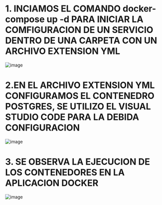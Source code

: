 <h1>  1. INCIAMOS EL COMANDO docker-compose up -d  PARA INICIAR LA COMFIGURACION DE UN SERVICIO DENTRO DE UNA CARPETA CON UN ARCHIVO EXTENSION YML </h1>

![image](https://user-images.githubusercontent.com/91167333/202926843-6e68fcf2-e4e9-4eca-b78e-5f7e45c8c9e3.png)

<h1>  2.EN EL  ARCHIVO EXTENSION YML CONFIGURAMOS EL CONTENEDRO POSTGRES, SE UTILIZO EL VISUAL STUDIO CODE PARA LA DEBIDA CONFIGURACION</h1>

![image](https://user-images.githubusercontent.com/91167333/202926606-f6217ee2-2ea5-4792-831f-76a1dae170b4.png)

<h1> 3. SE OBSERVA LA EJECUCION DE LOS CONTENEDORES EN LA APLICACION DOCKER </h1>


![image](https://user-images.githubusercontent.com/91167333/202926678-5d5440f4-f7dc-459e-b130-f567a931931e.png)


